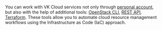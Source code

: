 You can work with VK Cloud services not only through [personal account](/en/computing/account), but also with the help of additional tools: [OpenStack CLI](/en/manage/tools-for-using-services/openstack-cli), [REST API](/en/manage/tools-for-using-services/rest-api), [Terraform](/en/manage/tools-for-using-services/terraform). These tools allow you to automate cloud resource management workflows using the Infrastructure as Code (IaC) approach.